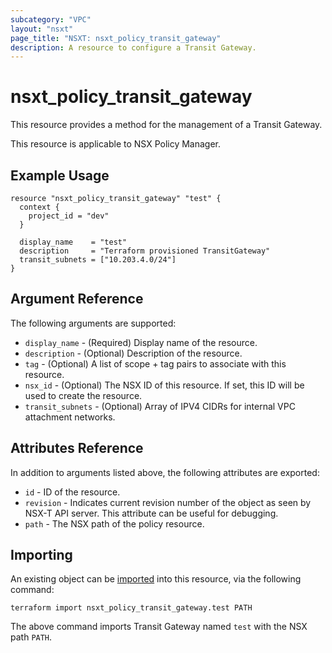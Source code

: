```yaml
---
subcategory: "VPC"
layout: "nsxt"
page_title: "NSXT: nsxt_policy_transit_gateway"
description: A resource to configure a Transit Gateway.
---
```


# nsxt_policy_transit_gateway

This resource provides a method for the management of a Transit Gateway.

This resource is applicable to NSX Policy Manager.

## Example Usage

```hcl
resource "nsxt_policy_transit_gateway" "test" {
  context {
    project_id = "dev"
  }

  display_name    = "test"
  description     = "Terraform provisioned TransitGateway"
  transit_subnets = ["10.203.4.0/24"]
}
```

## Argument Reference

The following arguments are supported:

* `display_name` - (Required) Display name of the resource.
* `description` - (Optional) Description of the resource.
* `tag` - (Optional) A list of scope + tag pairs to associate with this resource.
* `nsx_id` - (Optional) The NSX ID of this resource. If set, this ID will be used to create the resource.
* `transit_subnets` - (Optional) Array of IPV4 CIDRs for internal VPC attachment networks.



## Attributes Reference

In addition to arguments listed above, the following attributes are exported:

* `id` - ID of the resource.
* `revision` - Indicates current revision number of the object as seen by NSX-T API server. This attribute can be useful for debugging.
* `path` - The NSX path of the policy resource.

## Importing

An existing object can be [imported][docs-import] into this resource, via the following command:

[docs-import]: https://www.terraform.io/cli/import

```
terraform import nsxt_policy_transit_gateway.test PATH
```

The above command imports Transit Gateway named `test` with the NSX path `PATH`.
